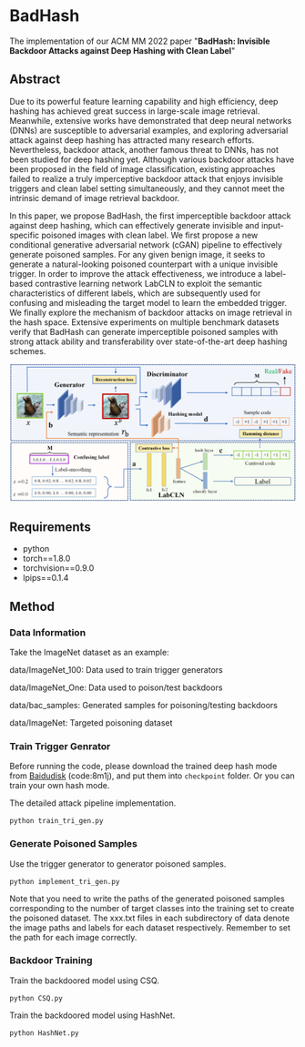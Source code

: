 # BadHash

The implementation of our ACM MM 2022 paper "**BadHash: Invisible Backdoor Attacks against Deep Hashing with Clean Label**" 

## Abstract

Due to its powerful feature learning capability and high efficiency, deep hashing has achieved great success in large-scale image retrieval. Meanwhile, extensive works have demonstrated that deep neural networks (DNNs) are susceptible to adversarial examples, and exploring  adversarial attack against deep hashing has attracted many research efforts. Nevertheless, backdoor attack, another famous threat to DNNs, has not been studied for deep hashing yet. Although various backdoor attacks have been proposed in the field of image classification, existing approaches failed to realize a truly imperceptive backdoor attack that enjoys invisible triggers and clean label setting simultaneously, and they cannot meet the intrinsic demand of image retrieval backdoor. 

In this paper, we propose BadHash, the first  imperceptible backdoor attack against deep hashing, which can effectively generate invisible and input-specific poisoned images with clean label. We first propose a new conditional generative adversarial network (cGAN) pipeline to effectively generate poisoned samples. For any given benign image, it seeks to generate a natural-looking poisoned counterpart with a unique invisible trigger. In order to improve the attack effectiveness, we introduce a label-based contrastive learning network LabCLN to exploit the semantic characteristics of different labels, which are subsequently used  for confusing and misleading the target model to learn the embedded trigger. We finally explore the mechanism of backdoor attacks on image retrieval in the hash space. Extensive experiments on multiple benchmark datasets verify that BadHash can generate imperceptible poisoned samples with strong attack ability and transferability over state-of-the-art deep hashing schemes.

<img src="images/3-pipeline.png"/>


## Requirements   

- python 
- torch==1.8.0
- torchvision==0.9.0
- lpips==0.1.4

## Method

### Data Information

Take the ImageNet dataset as an example:

data/ImageNet_100:  Data used to train trigger generators

data/ImageNet_One: Data used to poison/test backdoors

data/bac_samples: Generated samples for poisoning/testing backdoors

data/ImageNet: Targeted poisoning dataset

### Train Trigger Genrator

Before running the code, please download the trained deep hash mode from [Baidudisk](https://pan.baidu.com/s/1dB3BoGQ8R2MJNAkm952oWw) (code:8m1j), and put them into `checkpoint` folder. Or you can train your own hash mode.

The detailed attack pipeline implementation.

```shell 
python train_tri_gen.py
```

### Generate Poisoned Samples

Use the trigger generator to generator poisoned samples.
```shell 
python implement_tri_gen.py
```

Note that you need to write the paths of the generated poisoned samples corresponding to the number of target classes into the training set to create the poisoned dataset. The xxx.txt files in each subdirectory of data denote the image paths and labels for each dataset respectively. Remember to set the path for each image correctly.
### Backdoor Training

Train the backdoored model using CSQ.

```shell 
python CSQ.py
```

Train the backdoored model using HashNet.
```shell 
python HashNet.py
```

